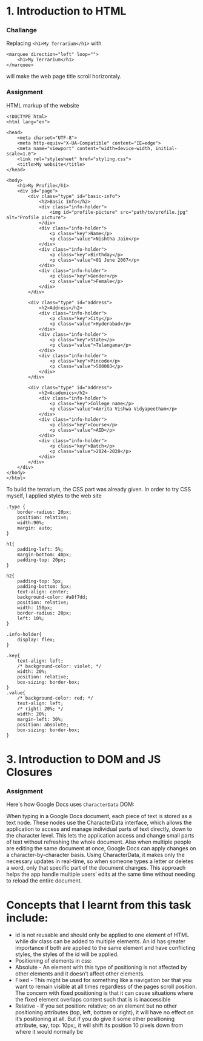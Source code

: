 # 1. Introduction to HTML
### Challange
Replacing `<h1>My Terrarium</h1>` with 
```
<marquee direction="left" loop="">
    <h1>My Terrarium</h1>
</marquee>
```
will make the web page title scroll horizontaly.

### Assignment

HTML markup of the website
```
<!DOCTYPE html>
<html lang="en">

<head>
    <meta charset="UTF-8">
    <meta http-equiv="X-UA-Compatible" content="IE=edge">
    <meta name="viewport" content="width=device-width, initial-scale=1.0">
    <link rel="stylesheet" href="styling.css">
    <title>My website</title>
</head>

<body>
    <h1>My Profile</h1>
    <div id="page">
        <div class="type" id="basic-info">
            <h2>Basic Info</h2>
            <div class="info-holder">
                <img id="profile-picture" src="path/to/profile.jpg" alt="Profile picture">
            </div>
            <div class="info-holder">
                <p class="key">Name</p>
                <p class="value">Nishtha Jain</p>
            </div>
            <div class="info-holder">
                <p class="key">Birthday</p>
                <p class="value">01 June 2007</p>
            </div>
            <div class="info-holder">
                <p class="key">Gender</p>
                <p class="value">Female</p>
            </div>
        </div>

        <div class="type" id="address">
            <h2>Address</h2>
            <div class="info-holder">
                <p class="key">City</p>
                <p class="value">Hyderabad</p>
            </div>
            <div class="info-holder">
                <p class="key">State</p>
                <p class="value">Telangana</p>
            </div>
            <div class="info-holder">
                <p class="key">Pincode</p>
                <p class="value">500003</p>
            </div>
        </div>

        <div class="type" id="address">
            <h2>Academics</h2>
            <div class="info-holder">
                <p class="key">College name</p>
                <p class="value">Amrita Vishwa Vidyapeetham</p>
            </div>
            <div class="info-holder">
                <p class="key">Course</p>
                <p class="value">AID</p>
            </div>
            <div class="info-holder">
                <p class="key">Batch</p>
                <p class="value">2024-2028</p>
            </div>
        </div>
    </div>
</body>
</html>

```
To build the terrarium, the CSS part was already given. In order to try CSS myself, I applied styles to the web site

```
.type {
    border-radius: 20px;
    position: relative;
    width:90%;
    margin: auto;
}

h1{
    padding-left: 5%;
    margin-bottom: 40px;
    padding-top: 20px;
}

h2{
    padding-top: 5px;
    padding-bottom: 5px;
    text-align: center;
    background-color: #a8f7dd;
    position: relative;
    width: 150px;
    border-radius: 20px;
    left: 10%;
}

.info-holder{
    display: flex;
}

.key{
    text-align: left;
    /* background-color: violet; */
    width: 20%;
    position: relative;
    box-sizing: border-box;
}
.value{
    /* background-color: red; */
    text-align: left;
    /* right: 20%; */
    width: 20%;
    margin-left: 30%;
    position: absolute;
    box-sizing: border-box;
}
```

# 3. Introduction to DOM and JS Closures
### Assignment

Here's how Google Docs uses `CharacterData` DOM:

When typing in a Google Docs document, each piece of text is stored as a text node. These nodes use the CharacterData interface, which allows the application to access and manage individual parts of text directly, down to the character level. This lets the application access and change small parts of text without refreshing the whole document. Also when multiple people are editing the same document at once, Google Docs can apply changes on a character-by-character basis. Using CharacterData, it makes only the necessary updates in real-time, so when someone types a letter or deletes a word, only that specific part of the document changes. This approach helps the app handle multiple users’ edits at the same time without needing to reload the entire document.

# Concepts that I learnt from this task include:

- id is not reusable and should only be applied to one element of HTML while div class can be added to multiple elements. An id has greater importance if both are applied to the same element and have conflicting styles, the styles of the id will be applied.
- Positioning of elements in css:
 - Absolute - An element with this type of positioning is not affected by other elements and it doesn’t affect other elements.
 - Fixed - This might be used for something like a navigation bar that you want to remain visible at all times regardless of the pages scroll position. The concern with fixed positioning is that it can cause situations where the fixed element overlaps content such that is is inaccessible
 - Relative - If you set position: relative; on an element but no other positioning attributes (top, left, bottom or right), it will have no effect on it’s positioning at all. But if you do give it some other positioning attribute, say, top: 10px;, it will shift its position 10 pixels down from where it would normally be

